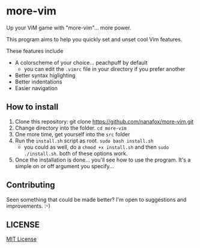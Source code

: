 # more-vim

Up your ViM game with "more-vim"... more power.

This program aims to help you quickly set and unset cool Vim features.

These features include

- A colorscheme of your choice... peachpuff by default
  - you can edit the `.vimrc` file in your directory if you prefer another
- Better syntax higlighting
- Better indentations
- Easier navigation

## How to install

1. Clone this repository: git clone https://github.com/nanafox/more-vim.git
2. Change directory into the folder. `cd more-vim`
3. One more time, get yourself into the `src` folder
4. Run the `install.sh` script as root. `sudo bash install.sh`
   - you could as well, do a `chmod +x install.sh` and then `sudo ./install.sh`.
  both of these options work.
5. Once the installation is done... you'll see how to use the program.
It's a simple on or off argument you specify...

## Contributing

Seen something that could be made better? I'm open to suggestions and improvements. :-)

## LICENSE
[MIT License](LICENSE)
